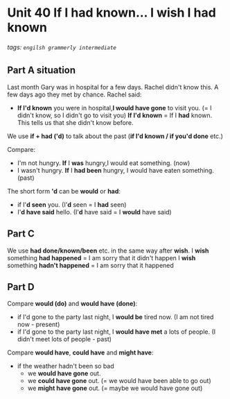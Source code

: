 # Unit 40 If I had known... I wish I had known
###### tags: `engilsh grammerly intermediate`

## Part A situation
Last month Gary was in hospital for a few days. Rachel didn't know this. A few days ago they met by chance. Rachel said:
- **If I'd known** you were in hospital,**I would have gone** to visit you. (= I didn't know, so I didn't go to visit you)
**If I'd known** = If I **had** known. This tells us that she didn't know before.

We use **if + had ('d)** to talk about the past (**if I'd known / if you'd done** etc.)

Compare:
- I'm not hungry. **If** I **was** hungry,I would eat something. (now)
- I wasn't hungry. **If** I **had been** hungry, I would have eaten something. (past)

The short form **'d** can be **would** or **had**:
- if I'**d seen** you. (I'**d** seen = I **had** seen)
- I'**d have said** hello. (I'**d** have said = I **would** have said)

## Part C
We use **had done/known/been** etc. in the same way after **wish**.
I **wish** something **had happened** = I am sorry that it didn't happen
I **wish** something **hadn't happened** = I am sorry that it happened

## Part D
Compare **would (do)** and **would have (done)**:
- if I'd gone to the party last night, I **would be** tired now. (I am not tired now - present)
- if I'd gone to the party last night, I **would have met** a lots of people. (I didn't meet lots of people - past)

Compare **would have**, **could have** and **might have**:
- if the weather hadn't been so bad
    - we **would have gone** out.
    - we **could have gone** out. (= we would have been able to go out)
    - we **might have gone** out. (= maybe we would have gone out)